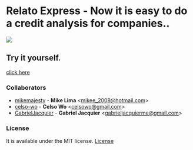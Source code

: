 # Relato Express - Now it is easy to do a credit analysis for companies..

<div><img src ="https://s3.postimg.org/dopflm45v/output_m_Niv6s.gif" /></div>


## Try it yourself.
[click here](https://relato-express.herokuapp.com/#/entrada)

### Collaborators

* [mikemajesty](https://github.com/mikemajesty) - 
**Mike Lima** &lt;mikee_2008@hotmail.com&gt;
* [celso-wo](https://github.com/celso-wo) -
**Celso Wo** &lt;celsowo@gmail.com&gt;
* [GabrielJacquier](https://github.com/GabrielJacquier) -
**Gabriel Jacquier** &lt;gabrieljacquierme@gmail.com&gt;

### License

It is available under the MIT license.
[License](https://opensource.org/licenses/mit-license.php)
